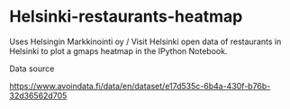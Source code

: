 # Helsinki-restaurants-heatmap

Uses Helsingin Markkinointi oy / Visit Helsinki open data of restaurants in Helsinki to plot a gmaps heatmap in the IPython Notebook.



Data source

https://www.avoindata.fi/data/en/dataset/e17d535c-6b4a-430f-b76b-32d36562d705
